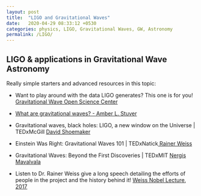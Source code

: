 ```yaml
---
layout: post
title:  "LIGO and Gravitational Waves"
date:   2020-04-29 08:33:12 +0530
categories: physics, LIGO, Gravitational Waves, GW, Astronomy 
permalink: /LIGO/
---
```





LIGO & applications in Gravitational Wave Astronomy
---------

Really simple starters and advanced resources in this topic:

* Want to play around with the data LIGO generates? This one is for you! [Gravitational Wave Open Science Center](https://www.gw-openscience.org/about/)

* [What are gravitational waves? - Amber L. Stuver](https://youtu.be/hebGhsNsjG0)

* Gravitational waves, black holes: LIGO, a new window on the Universe | TEDxMcGill [ David Shoemaker ](https://youtu.be/gZcKf0ZmWCc)

* Einstein Was Right: Gravitational Waves 101 | TEDxNatick[ Rainer Weiss ](https://youtu.be/x7rjlm4SH5U)

* Gravitational Waves: Beyond the First Discoveries | TEDxMIT [ Nergis Mavalvala ](https://youtu.be/l0NybQu8JLk)

* Listen to Dr. Rainer Weiss give a long speech detailing the efforts of people in the project and the history behind it! [Weiss Nobel Lecture, 2017](https://www.nobelprize.org/prizes/physics/2017/weiss/lecture/)
